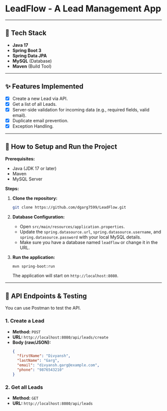 # LeadFlow - A Lead Management App

---

## 🚀 Tech Stack

- **Java 17**
- **Spring Boot 3**
- **Spring Data JPA**
- **MySQL** (Database)
- **Maven** (Build Tool)

---

## ✨ Features Implemented

- [x] Create a new Lead via API.
- [x] Get a list of all Leads.
- [x] Server-side validation for incoming data (e.g., required fields, valid email).
- [x] Duplicate email prevention.
- [x] Exception Handling.

---

## 🔧 How to Setup and Run the Project

**Prerequisites:**
- Java (JDK 17 or later)
- Maven
- MySQL Server

**Steps:**
1.  **Clone the repository:**
    ```bash
    git clone https://github.com/dgarg7599/LeadFlow.git
    ```
2.  **Database Configuration:**
    - Open `src/main/resources/application.properties`.
    - Update the `spring.datasource.url`, `spring.datasource.username`, and `spring.datasource.password` with your local MySQL details.
    - Make sure you have a database named `leadflow` or change it in the URL.

3.  **Run the application:**
    ```bash
    mvn spring-boot:run
    ```
    The application will start on `http://localhost:8080`.

---

## 🧪 API Endpoints & Testing

You can use Postman to test the API.

### 1. Create a Lead

- **Method:** `POST`
- **URL:** `http://localhost:8080/api/leads/create`
- **Body (raw/JSON):**
  ```json
  {
    "firstName": "Divyansh",
    "lastName": "Garg",
    "email": "divyansh.garg@example.com",
    "phone": "9876543210"
  }


### 2. Get all Leads

- **Method:** `GET`
- **URL:** `http://localhost:8080/api/leads`

